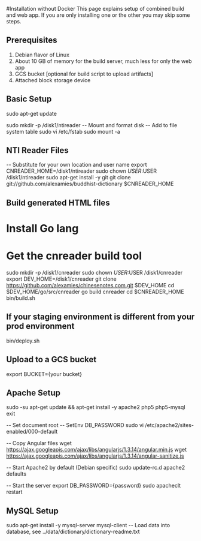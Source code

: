 #Installation without Docker
This page explains setup of combined build and web app. If you are only
installing one or the other you may skip some steps.

## Prerequisites
1. Debian flavor of Linux
2. About 10 GB of memory for the build server, much less for only the web app
3. GCS bucket [optional for build script to upload artifacts]
4. Attached block storage device

## Basic Setup
sudo apt-get update

sudo mkdir -p /disk1/ntireader
-- Mount and format disk
-- Add to file system table
sudo vi /etc/fstab
sudo mount -a

## NTI Reader Files
-- Substitute for your own location and user name
export CNREADER_HOME=/disk1/ntireader
sudo chown $USER:$USER /disk1/ntireader
sudo apt-get install -y git
git clone git://github.com/alexamies/buddhist-dictionary $CNREADER_HOME

## Build generated HTML files
# Install Go lang
# Get the cnreader build tool
sudo mkdir -p /disk1/cnreader
sudo chown $USER:$USER /disk1/cnreader
export DEV_HOME=/disk1/cnreader
git clone https://github.com/alexamies/chinesenotes.com.git $DEV_HOME
cd $DEV_HOME/go/src/cnreader
go build cnreader
cd $CNREADER_HOME
bin/build.sh
## If your staging environment is different from your prod environment
bin/deploy.sh

## Upload to a GCS bucket
export BUCKET={your bucket}

## Apache Setup
sudo -su
apt-get update && apt-get install -y apache2 php5 php5-mysql
exit

-- Set document root
-- SetEnv DB_PASSWORD 
sudo vi /etc/apache2/sites-enabled/000-default

-- Copy Angular files
wget https://ajax.googleapis.com/ajax/libs/angularjs/1.3.14/angular.min.js
wget https://ajax.googleapis.com/ajax/libs/angularjs/1.3.14/angular-sanitize.js 

-- Start Apache2 by default (Debian specific)
sudo update-rc.d apache2 defaults

-- Start the server
export DB_PASSWORD={password}
sudo apacheclt restart

## MySQL Setup
sudo apt-get install -y mysql-server mysql-client
-- Load data into database, see ../data/dictionary/dictionary-readme.txt
